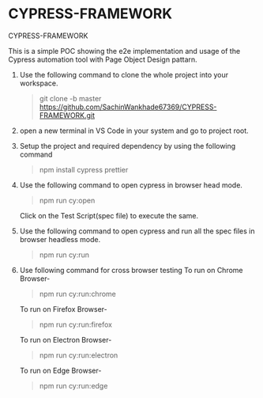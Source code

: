 # CYPRESS-FRAMEWORK
CYPRESS-FRAMEWORK

This is a simple POC showing the e2e implementation and usage of the Cypress automation tool with Page Object Design pattarn.

1) Use the following command to clone the whole project into your workspace.
   > git clone -b master https://github.com/SachinWankhade67369/CYPRESS-FRAMEWORK.git

2) open a new terminal in VS Code in your system and go to project root.

3) Setup the project and required dependency by using the following command
   > npm install cypress prettier

4) Use the following command to open cypress in browser head mode.
   > npm run cy:open
    
    Click on the Test Script(spec file) to execute the same.
    
5) Use the following command to open cypress and run all the spec files in browser headless mode.    
   > npm run cy:run
   
6) Use following command for cross browser testing
   To run on Chrome Browser-
   > npm run cy:run:chrome
   
   To run on Firefox Browser-
   > npm run cy:run:firefox

   To run on Electron Browser-
   > npm run cy:run:electron

   To run on Edge Browser-
   > npm run cy:run:edge
    
